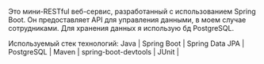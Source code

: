 Это мини-RESTful веб-сервис, разработанный с использованием Spring Boot. 
Он предоставляет API для управления данными, в моем случае сотрудниками. 
Для хранения данных я использую бд PostgreSQL.


Используемый стек технологий: Java | Spring Boot | Spring Data JPA | PostgreSQL | Maven | spring-boot-devtools | JUnit |
